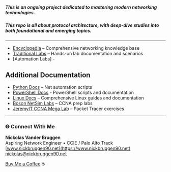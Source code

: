 ##### This is an ongoing project dedicated to mastering modern networking technologies.
##### This repo is all about protocol architecture, with deep-dive studies into both foundational and emerging topics.
---
- [Encyclopedia](https://github.com/nickbruggen90/Networking-Encyclopedia-frontside) – Comprehensive networking knowledge base  
- [Traditional Labs](https://github.com/nickbruggen90/LabsVol8021Q/tree/main) – Hands-on lab documentation and scenarios
- [Automation Labs] - 

## Additional Documentation
- [Python Docs](https://github.com/nickbruggen90/Python-Documentation/tree/main) – Net automation scripts
- [PowerShell Docs](https://github.com/nickbruggen90/PowerShell/tree/main) - PowerShell scripts and documentation
- [Linux Docs](https://github.com/nickbruggen90/Linux-Documentation) – Comprehensive Linux guides and documentation
- [Boson NetSim Labs](https://github.com/nickbruggen90/Boson-NetSim-Labs) – CCNA prep labs  
- [JeremyIT CCNA Mega Lab](https://github.com/nickbruggen90/Packet-Tracer-Mega-Lab) – Packet Tracer exercises  
---
### 🌐 Connect With Me

**Nickolas Vander Bruggen**  
Aspiring Network Engineer • CCIE / Palo Alto Track  
[www.nickbruggen90.net](https://www.nickbruggen90.net)  
[nickolas@nickbruggen90.net](mailto:nickolas@nickbruggen90.net)

[Buy Me a Coffee](https://buymeacoffee.com/nickbruggen90) ☕️
